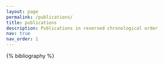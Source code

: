 ```yaml
---
layout: page
permalink: /publications/
title: publications
description: Publications in reversed chronological order
nav: true
nav_order: 1
---
```


<!-- _pages/publications.md -->
<div class="publications">

{% bibliography %}

</div>
